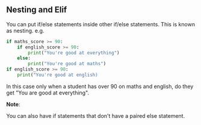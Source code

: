 ## Nesting and Elif
You can put if/else statements inside other if/else statements. This is known as nesting. e.g.
``` python 
if maths_score >= 90:
    if english_score >= 90:
        print("You're good at everything")
    else:
        print("You're good at maths")
if english_score >= 90:
    print("You're good at english)
 ```
In this case only when a student has over 90 on maths and english, do they get "You are good at everything".

**Note**: 

You can also have if statements that don't have a paired else statement.